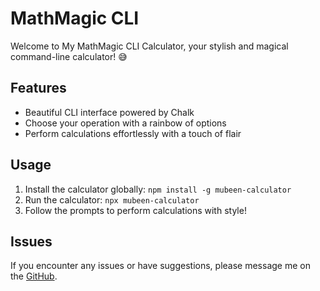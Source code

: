 # MathMagic CLI

Welcome to My MathMagic CLI Calculator, your stylish and magical command-line calculator! 😅

## Features

- Beautiful CLI interface powered by Chalk
- Choose your operation with a rainbow of options
- Perform calculations effortlessly with a touch of flair

## Usage

1. Install the calculator globally: `npm install -g mubeen-calculator`
2. Run the calculator: `npx mubeen-calculator`
3. Follow the prompts to perform calculations with style!

## Issues

If you encounter any issues or have suggestions, please message me on the [GitHub](https://github.com/mubeendev3).
